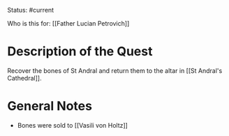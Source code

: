 Status: #current 

Who is this for: [[Father Lucian Petrovich]]
# Description of the Quest
Recover the bones of St Andral and return them to the altar in [[St Andral's Cathedral]].
# General Notes
* Bones were sold to [[Vasili von Holtz]]